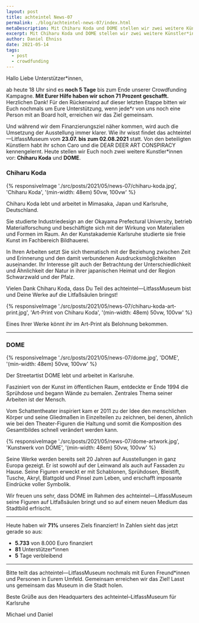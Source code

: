 ```yaml
---
layout: post
title: achteintel News-07
permalink: ./blog/achteintel-news-07/index.html
metaDescription: Mit Chiharu Koda und DOME stellen wir zwei weitere Künstler*innen des achteintel-LitfassMuseum vor.
excerpt: Mit Chiharu Koda und DOME stellen wir zwei weitere Künstler*innen des achteintel-LitfassMuseum vor.
author: Daniel Ehniss
date: 2021-05-14
tags:
  - post
  - crowdfunding
---
```


Hallo Liebe Unterstützer\*innen,

ab heute 18 Uhr sind es **noch 5 Tage** bis zum Ende unserer Crowdfunding Kampagne. **Mit Eurer Hilfe haben wir schon 71 Prozent geschafft.** Herzlichen Dank! Für den Rückenwind auf dieser letzten Etappe bitten wir Euch nochmals um Eure Unterstützung, wenn jede*r von uns noch eine Person mit an Board holt, erreichen wir das Ziel gemeinsam.

Und während wir dem Finanzierungsziel näher kommen, wird auch die Umsetzung der Ausstellung immer klarer. Wie ihr wisst findet das achteintel—LitfassMuseum vom **23.07. bis zum 02.08.2021** statt. Von den beteiligten Künstlern habt ihr schon Caro und die DEAR DEER ART CONSPIRACY kennengelernt. Heute stellen wir Euch noch zwei weitere Kunstler\*innen vor: **Chiharu Koda** und **DOME**.

### Chiharu Koda

{% responsiveImage './src/posts/2021/05/news-07/chiharu-koda.jpg', 'Chiharu Koda', '(min-width: 48em) 50vw, 100vw' %}

Chiharu Koda lebt und arbeitet in Mimasaka, Japan und Karlsruhe, Deutschland.

Sie studierte Industriedesign an der Okayama Prefectural University, betrieb Materialforschung und beschäftigte sich mit der Wirkung von Materialien und Formen im Raum. An der Kunstakademie Karlsruhe studierte sie freie Kunst im Fachbereich Bildhauerei.

In Ihren Arbeiten setzt Sie sich thematisch mit der Beziehung zwischen Zeit und Erinnerung und den damit verbundenen Ausdrucksmöglichkeiten auseinander. Ihr Interesse gilt auch der Betrachtung der Unterschiedlichkeit und Ähnlichkeit der Natur in ihrer japanischen Heimat und der Region Schwarzwald und der Pfalz.

Vielen Dank Chiharu Koda, dass Du Teil des achteintel—LitfassMuseum bist und Deine Werke auf die Litfaßsäulen bringst!

{% responsiveImage './src/posts/2021/05/news-07/chiharu-koda-art-print.jpg', 'Art-Print von Chiharu Koda', '(min-width: 48em) 50vw, 100vw' %}

Eines Ihrer Werke könnt ihr im Art-Print als Belohnung bekommen.

- - -

### DOME

{% responsiveImage './src/posts/2021/05/news-07/dome.jpg', 'DOME', '(min-width: 48em) 50vw, 100vw' %}

Der Streetartist DOME lebt und arbeitet in Karlsruhe.

Fasziniert von der Kunst im öffentlichen Raum, entdeckte er Ende 1994 die Sprühdose und begann Wände zu bemalen. Zentrales Thema seiner Arbeiten ist der Mensch.

Vom Schattentheater inspiriert kam er 2011 zu der Idee den menschlichen Körper und seine Gliedmaßen in Einzelteilen zu zeichnen, bei denen, ähnlich wie bei den Theater-Figuren die Haltung und somit die Komposition des Gesamtbildes schnell verändert werden kann.

{% responsiveImage './src/posts/2021/05/news-07/dome-artwork.jpg', 'Kunstwerk von DOME', '(min-width: 48em) 50vw, 100vw' %}

Seine Werke werden bereits seit 20 Jahren auf Ausstellungen in ganz Europa gezeigt. Er ist sowohl auf der Leinwand als auch auf Fassaden zu Hause. Seine Figuren erweckt er mit Schablonen, Sprühdosen, Bleistift, Tusche, Akryl, Blattgold und Pinsel zum Leben, und erschafft imposante Eindrücke voller Symbolik.

Wir freuen uns sehr, dass DOME im Rahmen des achteintel—LitfassMuseum seine Figuren auf Litfaßsäulen bringt und so auf einem neuen Medium das Stadtbild erfrischt.

- - -

Heute haben wir **71%** unseres Ziels finanziert! In Zahlen sieht das jetzt gerade so aus:

- **5.733** von 8.000 Euro finanziert
- **81** Unterstützer\*innen
- **5** Tage verbleibend

- - -

Bitte teilt das achteintel—LitfassMuseum nochmals mit Euren Freund*innen und Personen in Eurem Umfeld. Gemeinsam erreichen wir das Ziel! Lasst uns gemeinsam das Museum in die Stadt holen.

Beste Grüße aus den Headquarters des achteintel–LitfassMuseum für Karlsruhe

Michael und Daniel
